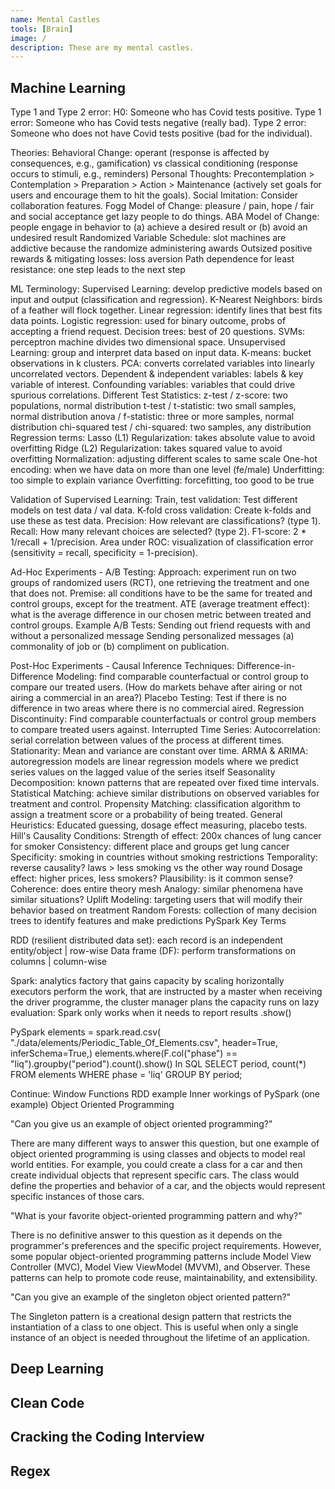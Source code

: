 ```yaml
---
name: Mental Castles
tools: [Brain]
image: /
description: These are my mental castles.
---
```


## Machine Learning
Type 1 and Type 2 error:
H0: Someone who has Covid tests positive.
Type 1 error: Someone who has Covid tests negative (really bad).
Type 2 error: Someone who does not have Covid tests positive (bad for the individual).

Theories:
Behavioral Change: operant (response is affected by consequences, e.g., gamification) vs classical conditioning (response occurs to stimuli, e.g., reminders)
Personal Thoughts: Precontemplation > Contemplation > Preparation > Action > Maintenance (actively set goals for users and encourage them to hit the goals).
Social Imitation: Consider collaboration features.
Fogg Model of Change: pleasure / pain, hope / fair and social acceptance get lazy people to do things.
ABA Model of Change: people engage in behavior to (a) achieve a desired result or (b) avoid an undesired result
 Randomized Variable Schedule: slot machines are addictive because the randomize administering awards
Outsized positive rewards & mitigating losses: loss aversion
Path dependence for least resistance: one step leads to the next step

ML Terminology:
Supervised Learning: develop predictive models based on input and output (classification and regression).
K-Nearest Neighbors: birds of a feather will flock together.
Linear regression: identify lines that best fits data points.
Logistic regression: used for binary outcome, probs of accepting a friend request.
Decision trees: best of 20 questions.
SVMs:  perceptron machine divides two dimensional space.
Unsupervised Learning: group and interpret data based on input data.
K-means: bucket observations in k clusters.
PCA: converts correlated variables into linearly uncorrelated vectors.
Dependent & independent variables: labels & key variable of interest.
Confounding variables: variables that could drive spurious correlations.
Different Test Statistics:
z-test / z-score: two populations, normal distribution
t-test / t-statistic: two small samples, normal distribution
anova / f-statistic: three or more samples, normal distribution
chi-squared test / chi-squared: two samples, any distribution
Regression terms:
Lasso (L1) Regularization: takes absolute value to avoid overfitting
Ridge (L2) Regularization: takes squared value to avoid overfitting
Normalization: adjusting different scales to same scale
One-hot encoding: when we have data on more than one level (fe/male)
Underfitting: too simple to explain variance
Overfitting: forcefitting, too good to be true

Validation of Supervised Learning:
Train, test validation: Test different models on test data / val data.
K-fold cross validation: Create k-folds and use these as test data.
Precision: How relevant are classifications? (type 1).
Recall: How many relevant choices are selected? (type 2).
F1-score:  2 * 1/recall + 1/precision.
Area under ROC: visualization of classification error (sensitivity = recall, specificity = 1-precision).

Ad-Hoc Experiments - A/B Testing:
Approach: experiment run on two groups of randomized users (RCT), one retrieving the treatment and one that does not.
Premise: all conditions have to be the same for treated and control groups, except for the treatment.
ATE (average treatment effect): what is the average difference in our chosen metric between treated and control groups.
Example A/B Tests:
Sending out friend requests with and without a personalized message
Sending personalized messages (a) commonality of job or (b) compliment on publication.

Post-Hoc Experiments - Causal Inference Techniques:
Difference-in-Difference Modeling: find comparable counterfactual or control group to compare our treated users. (How do markets behave after airing or not airing a commercial in an area?)
Placebo Testing: Test if there is no difference in two areas where there is no commercial aired.
Regression Discontinuity: Find comparable counterfactuals or control group members to compare treated users against.
Interrupted Time Series:
Autocorrelation: serial correlation between values of the process at different times.
Stationarity: Mean and variance are constant over time.
ARMA & ARIMA: autoregression models are linear regression models where we predict series values on the lagged value of the series itself
Seasonality Decomposition: known patterns that are repeated over fixed time intervals.
Statistical Matching: achieve similar distributions on observed variables for treatment and control.
Propensity Matching: classification algorithm to assign a treatment score or a probability of being treated.
General Heuristics: Educated guessing, dosage effect measuring, placebo tests.
Hill's Causality Conditions:
Strength of effect: 200x chances of lung cancer for smoker
Consistency: different place and groups get lung cancer
Specificity: smoking in countries without smoking restrictions
Temporality: reverse causality? laws > less smoking vs the other way round
Dosage effect: higher prices, less smokers?
Plausibility: is it common sense?
Coherence: does entire theory mesh
Analogy: similar phenomena have similar situations?
Uplift Modeling: targeting users that will modify their behavior based on treatment
Random Forests: collection of many decision trees to identify features and make predictions
PySpark Key Terms

RDD (resilient distributed data set): each record is an independent entity/object | row-wise
Data frame (DF): perform transformations on columns | column-wise

Spark:
analytics factory that gains capacity by scaling horizontally
executors perform the work, that are instructed by a master
when receiving the driver programme, the cluster manager plans the capacity
runs on lazy evaluation: Spark only works when it needs to report results .show()

PySpark
elements = spark.read.csv( "./data/elements/Periodic_Table_Of_Elements.csv", header=True, inferSchema=True,)
elements.where(F.col("phase") == "liq").groupby("period").count().show()
In SQL
SELECT
period, count(*)
FROM elements
WHERE phase = 'liq'
GROUP BY period;

Continue:
Window Functions
RDD example
Inner workings of PySpark (one example)
Object Oriented Programming

"Can you give us an example of object oriented programming?"

There are many different ways to answer this question, but one example of object oriented programming is using classes and objects to model real world entities. For example, you could create a class for a car and then create individual objects that represent specific cars. The class would define the properties and behavior of a car, and the objects would represent specific instances of those cars.

"What is your favorite object-oriented programming pattern and why?"

There is no definitive answer to this question as it depends on the programmer's preferences and the specific project requirements. However, some popular object-oriented programming patterns include Model View Controller (MVC), Model View ViewModel (MVVM), and Observer. These patterns can help to promote code reuse, maintainability, and extensibility.

"Can you give an example of the singleton object oriented pattern?"

The Singleton pattern is a creational design pattern that restricts the instantiation of a class to one object. This is useful when only a single instance of an object is needed throughout the lifetime of an application.


## Deep Learning

## Clean Code

## Cracking the Coding Interview

## Regex

